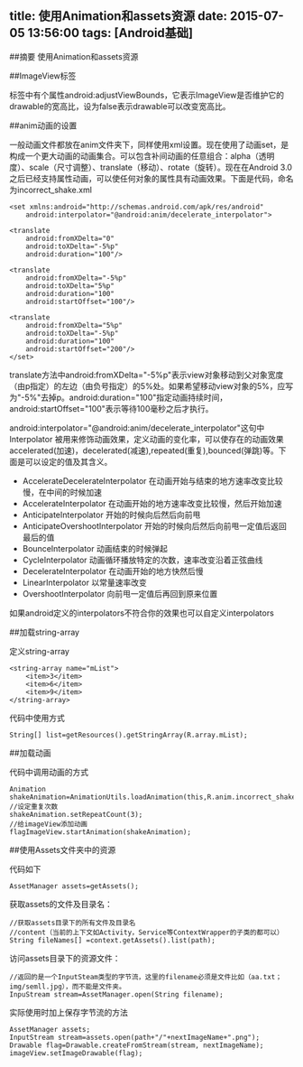 title: 使用Animation和assets资源
date: 2015-07-05 13:56:00
tags: [Android基础]
---

##摘要
使用Animation和assets资源

<!--more-->

##ImageView标签

标签中有个属性android:adjustViewBounds，它表示ImageView是否维护它的drawable的宽高比，设为false表示drawable可以改变宽高比。

##anim动画的设置

一般动画文件都放在anim文件夹下，同样使用xml设置。现在使用了动画set，是构成一个更大动画的动画集合。可以包含补间动画的任意组合：alpha（透明度）、scale（尺寸调整）、translate（移动）、rotate（旋转）。现在在Android 3.0之后已经支持属性动画，可以使任何对象的属性具有动画效果。下面是代码，命名为incorrect_shake.xml

	<set xmlns:android="http://schemas.android.com/apk/res/android"
    	android:interpolator="@android:anim/decelerate_interpolator">
    
    <translate 
        android:fromXDelta="0"
        android:toXDelta="-5%p"
        android:duration="100"/>
    
    <translate 
        android:fromXDelta="-5%p"
        android:toXDelta="5%p"
        android:duration="100"
        android:startOffset="100"/>
    
    <translate 
        android:fromXDelta="5%p"
        android:toXDelta="-5%p"
        android:duration="100"
        android:startOffset="200"/>
	</set>

translate方法中android:fromXDelta="-5%p"表示view对象移动到父对象宽度（由p指定）的左边（由负号指定）的5%处。如果希望移动view对象的5%，应写为"-5%"去掉p。android:duration="100"指定动画持续时间，android:startOffset="100"表示等待100毫秒之后才执行。

android:interpolator="@android:anim/decelerate_interpolator"这句中 Interpolator 被用来修饰动画效果，定义动画的变化率，可以使存在的动画效果accelerated(加速)，decelerated(减速),repeated(重复),bounced(弹跳)等。下面是可以设定的值及其含义。

* AccelerateDecelerateInterpolator 在动画开始与结束的地方速率改变比较慢，在中间的时候加速
* AccelerateInterpolator  在动画开始的地方速率改变比较慢，然后开始加速
* AnticipateInterpolator 开始的时候向后然后向前甩
* AnticipateOvershootInterpolator 开始的时候向后然后向前甩一定值后返回最后的值
* BounceInterpolator   动画结束的时候弹起
* CycleInterpolator 动画循环播放特定的次数，速率改变沿着正弦曲线
* DecelerateInterpolator 在动画开始的地方快然后慢
* LinearInterpolator   以常量速率改变
* OvershootInterpolator    向前甩一定值后再回到原来位置

如果android定义的interpolators不符合你的效果也可以自定义interpolators

##加载string-array

定义string-array

	<string-array name="mList">
		<item>3</item>
		<item>6</item>
		<item>9</item>
	</string-array>

代码中使用方式

	String[] list=getResources().getStringArray(R.array.mList);

##加载动画

代码中调用动画的方式

	Animation shakeAnimation=AnimationUtils.loadAnimation(this,R.anim.incorrect_shake);
	//设定重复次数
	shakeAnimation.setRepeatCount(3);
	//给imageView添加动画
	flagImageView.startAnimation(shakeAnimation);

##使用Assets文件夹中的资源

代码如下
	
	AssetManager assets=getAssets();

获取assets的文件及目录名：

	//获取assets目录下的所有文件及目录名
	//content（当前的上下文如Activity，Service等ContextWrapper的子类的都可以）
	String fileNames[] =context.getAssets().list(path); 

访问assets目录下的资源文件：

	//返回的是一个InputSteam类型的字节流，这里的filename必须是文件比如（aa.txt；img/semll.jpg），而不能是文件夹。
	InpuStream stream=AssetManager.open(String filename);

实际使用时加上保存字节流的方法

	AssetManager assets;
	InputStream stream=assets.open(path+"/"+nextImageName+".png");
	Drawable flag=Drawable.createFromStream(stream, nextImageName);
	imageView.setImageDrawable(flag);